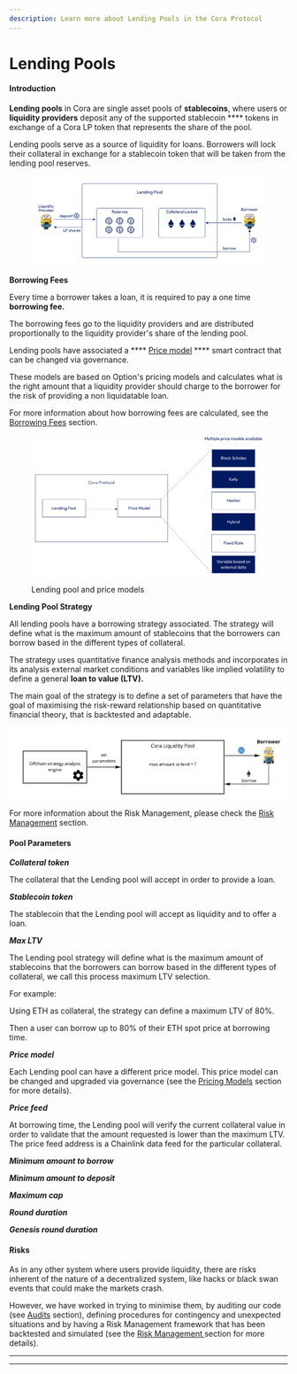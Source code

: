 ```yaml
---
description: Learn more about Lending Pools in the Cora Protocol
---
```


# Lending Pools

#### Introduction

**Lending pools** in Cora are single asset pools of **stablecoins**, where users or **liquidity providers** deposit any of the supported stablecoin **** tokens in exchange of a Cora LP token that represents the share of the pool.

Lending pools serve as a source of liquidity for loans. Borrowers will lock their collateral in exchange for a stablecoin token that will be taken from the lending pool reserves.

<figure><img src="../../.gitbook/assets/lending-pools-white@2x.png" alt=""><figcaption></figcaption></figure>

**Borrowing Fees**

Every time a borrower takes a loan, it is required to pay a one time **borrowing fee.**

The borrowing fees go to the liquidity providers and are distributed proportionally to the liquidity provider's share of the lending pool.

Lending pools have associated a **** [Price model](../pricing-models.md) **** smart contract that can be changed via governance.&#x20;

These models are based on Option's pricing models and calculates what is the right amount that a liquidity provider should charge to the borrower for the risk of providing a non liquidatable loan.&#x20;

For more information about how borrowing fees are calculated, see the [Borrowing Fees](../borrowing-fees.md) section.

<figure><img src="../../.gitbook/assets/multiple-price-models-white@2x (1).png" alt=""><figcaption><p>Lending pool and price models</p></figcaption></figure>

**Lending Pool Strategy**

All lending pools have a borrowing strategy associated. The strategy will define what is the maximum amount of stablecoins that the borrowers can borrow based in the different types of collateral.

The strategy uses quantitative finance analysis methods and incorporates in its analysis external market conditions and variables like implied volatility to define a general **loan to value (LTV).**

The main goal of the strategy is to define a set of parameters that have the goal of maximising the risk-reward relationship based on quantitative financial theory, that is backtested and adaptable.&#x20;

![](<../../.gitbook/assets/Architecture Simple - Copy of Pool (1).jpg>)

For more information about the Risk Management, please check the [Risk Management](../risk-management.md) section.

#### **Pool Parameters**

_**Collateral token**_

The collateral that the Lending pool will accept in order to provide a loan.

_**Stablecoin token**_

The stablecoin that the Lending pool will accept as liquidity and to offer a loan.

_**Max LTV**_

The Lending pool strategy will define what is the maximum amount of stablecoins that the borrowers can borrow based in the different types of collateral, we call this process maximum LTV selection.

For example:

Using ETH as collateral, the strategy can define a maximum LTV of 80%.

Then a user can borrow up to 80% of their ETH spot price at borrowing time.

_**Price model**_

Each Lending pool can have a different price model. This price model can be changed and upgraded via governance (see the [Pricing Models](../pricing-models.md) section for more details).

_**Price feed**_

At borrowing time, the Lending pool will verify the current collateral value in order to validate that the amount requested is lower than the maximum LTV. The price feed address is a Chainlink data feed for the particular collateral.

_**Minimum amount to borrow**_

_**Minimum amount to deposit**_

_**Maximum cap**_

_**Round duration**_

_**Genesis round duration**_

#### **Risks**

As in any other system where users provide liquidity, there are risks inherent of the nature of a decentralized system, like hacks or black swan events that could make the markets crash.

However, we have worked in trying to minimise them, by auditing our code (see [Audits](../../security/audits.md) section), defining procedures for contingency and unexpected situations and by having a Risk Management framework that has been backtested and simulated (see the [Risk Management ](../risk-management.md)section for more details).&#x20;

****

****
